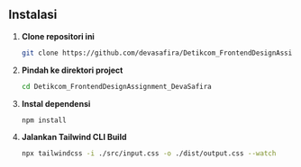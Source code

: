 ## Instalasi

1. **Clone repositori ini**

    ```bash
    git clone https://github.com/devasafira/Detikcom_FrontendDesignAssignment_DevaSafira.git

2. **Pindah ke direktori project**

    ```bash
    cd Detikcom_FrontendDesignAssignment_DevaSafira

3. **Instal dependensi**

    ```bash
    npm install

4. **Jalankan Tailwind CLI Build**

    ```bash
    npx tailwindcss -i ./src/input.css -o ./dist/output.css --watch

